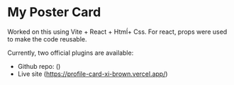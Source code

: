 # My Poster Card

Worked on this using Vite + React + Htmĺ+ Css. For react, props were used to make the code reusable. 

Currently, two official plugins are available:

- Github repo: ()
- Live site (https://profile-card-xi-brown.vercel.app/)  
